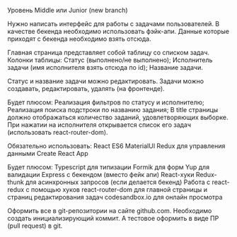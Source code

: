Уровень Middle или Junior (new branch)

Нужно написать интерфейс для работы с задачами пользователей.
В качестве бекенда необходимо использовать фэйк-апи.
Данные которые приходят с бекенда необходимо взять отсюда.

Главная страница представляет собой таблицу со списком задач.
Колонки таблицы:
Статус (выполнено/не выполнено);
Исполнитель задачи (имя исполнителя взять отсюда по id);
Название задачи.

Статус и название задачи можно редактировать.
Задачи можно создавать, редактировать, удалять (на фронтенде).


Будет плюсом:
Реализация фильтров по статусу и исполнителю;
Реализация поиска подстроки по названию задания;
В title страницы должно отображаться количество заданий, удовлетворяющих выборке.
При нажатии на исполнителя открывается список его задач (использовать react-router-dom). 

Обязательно использовать:
React
ES6
MaterialUI
Redux для управления данными
Create React App

Будет плюсом: 
Typescript для типизации
Formik для форм
Yup для валидации
Express с бекендом (вместо фейк апи)
React-хуки
Redux-thunk для асинхронных запросов (если делается бекенд)
Работа с react-redux с помощью хуков
react-router-dom для главной страницы и страниц редактирования задач
codesandbox.io для онлайн просмотра

Оформить все в git-репозитории на сайте github.com. Необходимо создать инициализирующий коммит. А тестовое оформить в виде ПР (pull request) в git.
